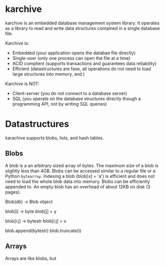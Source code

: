 karchive
========

karchive is an embedded database management system library. It operates
as a library to read and write data structures contained in a single database
file.


Karchive is:
* Embedded (your application opens the databae file directly)
* Single-user (only one process can open the file at a time)
* ACID complient (supports transactions and guarantees data reliability)
* Efficient (datastructures are fase, all operations do not need to load
    large structures into memory, and )

Karchive is NOT:
* Client-server (you do not connect to a database server)
* SQL (you operate on the database structures directly though a programming API,
    not by writing SQL queries)





Datastructures
==============

karachive supports blobs, lists, and hash tables.

Blobs
-----

A blob is a an arbitrary sized array of bytes. The maximum size of a blob is
slightly less than 4GB. Blobs can be accessed similar to a regular file or a
Python `bytearray`. Indexing a blob (blob[x] = 'a') is efficient and does not
need to load the whole blob data into memory. Blobs can be efficiently appended
to. An empty blob has an overhead of about 12KB on disk (3 pages).

Blob(db) -> Blob object

blob[i] -> byte
blob[j] = y

blob[i:j] -> bytestr
blob[i:j] = x

blob.append(bytestr)
blob.truncate(i)


Arrays
------

Arrays are like blobs, but































